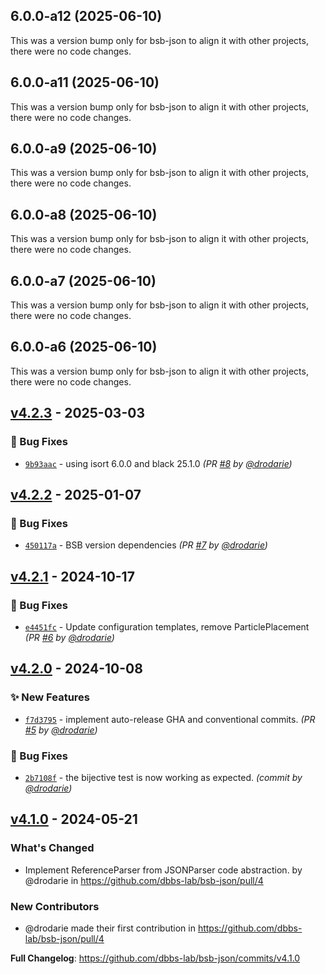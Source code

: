 ## 6.0.0-a12 (2025-06-10)

This was a version bump only for bsb-json to align it with other projects, there were no code changes.

## 6.0.0-a11 (2025-06-10)

This was a version bump only for bsb-json to align it with other projects, there were no code changes.

## 6.0.0-a9 (2025-06-10)

This was a version bump only for bsb-json to align it with other projects, there were no code changes.

## 6.0.0-a8 (2025-06-10)

This was a version bump only for bsb-json to align it with other projects, there were no code changes.

## 6.0.0-a7 (2025-06-10)

This was a version bump only for bsb-json to align it with other projects, there were no code changes.

## 6.0.0-a6 (2025-06-10)

This was a version bump only for bsb-json to align it with other projects, there were no code changes.

## [v4.2.3] - 2025-03-03
### :bug: Bug Fixes
- [`9b93aac`](https://github.com/dbbs-lab/bsb-json/commit/9b93aaccf55587030e0edbc13fbb3098140186d3) - using isort 6.0.0 and black 25.1.0 *(PR [#8](https://github.com/dbbs-lab/bsb-json/pull/8) by [@drodarie](https://github.com/drodarie))*


## [v4.2.2] - 2025-01-07
### :bug: Bug Fixes
- [`450117a`](https://github.com/dbbs-lab/bsb-json/commit/450117a09570eb395b1fc74fe4922036be2b8919) - BSB version dependencies *(PR [#7](https://github.com/dbbs-lab/bsb-json/pull/7) by [@drodarie](https://github.com/drodarie))*


## [v4.2.1] - 2024-10-17
### :bug: Bug Fixes
- [`e4451fc`](https://github.com/dbbs-lab/bsb-json/commit/e4451fc9de18a50a8226e1de7fbf6b2479c5126b) - Update configuration templates, remove ParticlePlacement *(PR [#6](https://github.com/dbbs-lab/bsb-json/pull/6) by [@drodarie](https://github.com/drodarie))*


## [v4.2.0] - 2024-10-08
### :sparkles: New Features
- [`f7d3795`](https://github.com/dbbs-lab/bsb-json/commit/f7d37952fac239532dd49a3d4d5d0724380e5090) - implement auto-release GHA and conventional commits. *(PR [#5](https://github.com/dbbs-lab/bsb-json/pull/5) by [@drodarie](https://github.com/drodarie))*

### :bug: Bug Fixes
- [`2b7108f`](https://github.com/dbbs-lab/bsb-json/commit/2b7108f0224242b88586a85ceff950ea95747028) - the bijective test is now working as expected. *(commit by [@drodarie](https://github.com/drodarie))*


## [v4.1.0] - 2024-05-21
### What's Changed
* Implement ReferenceParser from JSONParser code abstraction. by @drodarie in https://github.com/dbbs-lab/bsb-json/pull/4

### New Contributors
* @drodarie made their first contribution in https://github.com/dbbs-lab/bsb-json/pull/4

**Full Changelog**: https://github.com/dbbs-lab/bsb-json/commits/v4.1.0

[v4.1.0]: https://github.com/dbbs-lab/bsb-json/compare/v4.0.0...v4.1.0
[v4.2.0]: https://github.com/dbbs-lab/bsb-json/compare/v4.1.0...v4.2.0
[v4.2.1]: https://github.com/dbbs-lab/bsb-json/compare/v4.2.0...v4.2.1
[v4.2.2]: https://github.com/dbbs-lab/bsb-json/compare/v4.2.1...v4.2.2
[v4.2.3]: https://github.com/dbbs-lab/bsb-json/compare/v4.2.2...v4.2.3
